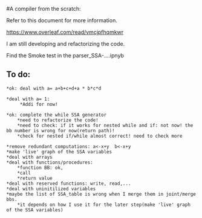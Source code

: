 #A compiler from the scratch:

Refer to this document for more information.

https://www.overleaf.com/read/vmcjpfhqmkwr

I am still developing and refactorizing the code.


Find the Smoke test in the parser_SSA-....ipnyb


## To do: 
	*ok: deal with a= a+b+c+d+a * b*c*d

	*deal with a= 1:
	     *Addi for now!

	*ok: complete the while SSA generator
	    *need to refactorize the code!
	    *need to check: if it works for nested while and if: not now! the bb number is wrong for now(return path)!
	    *check for nested if/while almost correct! need to check more

	*remove redundant computations: a<-x+y  b<-x+y
	*make 'live' graph of the SSA variables
	*deal with arrays
	*deal with functions/procedures: 
	    *function BB: ok, 
	    *call
	    *return value
	*deal with reserved functions: write, read,...
	*deal with uninitilized variables
	*maybe the list of SSA_table is wrong when I merge them in joint/merge bbs. 
	    *it depends on how I use it for the later step(make 'live' graph of the SSA variables)
